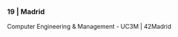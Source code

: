 ### 19 | Madrid
Computer Engineering & Management - UC3M | 42Madrid

<!--
**ikertejero/ikertejero** is a ✨ _special_ ✨ repository because its `README.md` (this file) appears on your GitHub profile.


